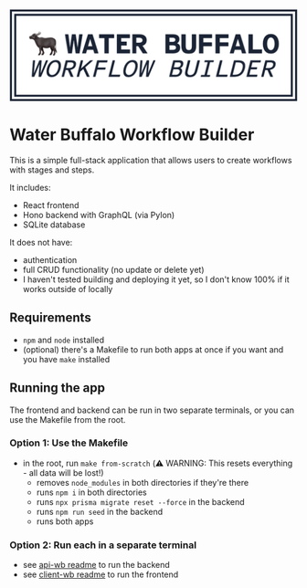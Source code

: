 ![Water Buffalo Workflow Builder Banner](./wb-logo-banner.png)

# Water Buffalo Workflow Builder
This is a simple full-stack application that allows users to create workflows with stages and steps.

It includes:
- React frontend
- Hono backend with GraphQL (via Pylon)
- SQLite database

It does not have:
- authentication
- full CRUD functionality (no update or delete yet)
- I haven't tested building and deploying it yet, so I don't know 100% if it works outside of locally

## Requirements
- `npm` and `node` installed
- (optional) there's a Makefile to run both apps at once if you want and you have `make` installed

## Running the app
The frontend and backend can be run in two separate terminals, or you can use the Makefile from the root.

### Option 1: Use the Makefile
- in the root, run `make from-scratch` (⚠️ WARNING: This resets everything - all data will be lost!)
  - removes `node_modules` in both directories if they're there
  - runs `npm i` in both directories
  - runs `npx prisma migrate reset --force` in the backend
  - runs `npm run seed` in the backend
  - runs both apps

### Option 2: Run each in a separate terminal
- see [api-wb readme](./api-wb/README.md) to run the backend
- see [client-wb readme](./client-wb/README.md) to run the frontend
